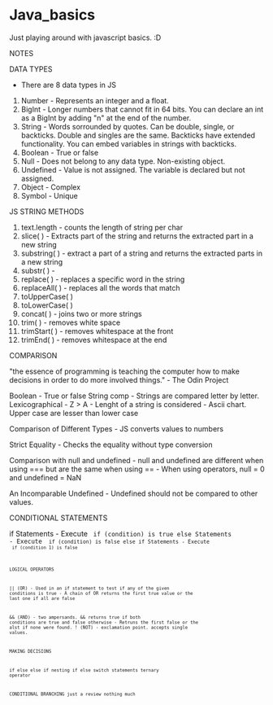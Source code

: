 # Java_basics
Just playing around with javascript basics. :D

NOTES

DATA TYPES
- There are 8 data types in JS
1. Number - Represents an integer and a float.
2. BigInt - Longer numbers that cannot fit in 64 bits. You can declare an int as a BigInt by adding "n" at the end of the number.
3. String - Words sorrounded by quotes. Can be double, single, or backticks. Double and singles are the same. Backticks have extended functionality. You can embed variables in strings with backticks.
4. Boolean - True or false
5. Null - Does not belong to any data type. Non-existing object.
6. Undefined - Value is not assigned. The variable is declared but not assigned.
7. Object - Complex
8. Symbol - Unique

JS STRING METHODS

1. text.length - counts the length of string per char
2. slice( ) - Extracts part of the string and returns the extracted part in a new string
3. substring( ) - extract a part of a string and returns the extracted parts in a new string
4. substr( ) - 
5. replace( ) - replaces a specific word in the string
6. replaceAll( ) - replaces all the words that match
7. toUpperCase( )
8. toLowerCase( )
9. concat( ) - joins two or more strings
10. trim( ) - removes white space
11. trimStart( ) - removes whitespace at the front
12. trimEnd( ) - removes whitespace at the end

COMPARISON

"the essence of programming is teaching the computer how to make decisions in order to do more involved things." - The Odin Project

Boolean - True or false
String comp - Strings are compared letter by letter. Lexicographical
            - Z > A
            - Lenght of a string is considered
            - Ascii chart. Upper case are lesser than lower case

Comparison of Different Types - JS converts values to numbers

Strict Equality - Checks the equality without type conversion

Comparison with null and undefined - null and undefined are different when using === but are the same when using ==
            - When using operators, null = 0 and undefined = NaN

An Incomparable Undefined - Undefined should not be compared to other values.

CONDITIONAL STATEMENTS

if Statements - Execute <code> if (condition) is true
else Statements - Execute <code> if (condition) is false
else if Statements - Execute <code> if (condition 1) is false

LOGICAL OPERATORS

|| (OR) - Used in an if statement to test if any of the given conditions is true
        - A chain of OR returns the first true value or the last one if all are false

&& (AND) - two ampersands. && returns true if both conditions are true and false otherwise
        - Retruns the first false or the alst if none were found.
! (NOT) - exclamation point. accepts single values.

MAKING DECISIONS

if else
else if
nesting if else
switch statements
ternary operator

CONDITIONAL BRANCHING
just a review nothing much
